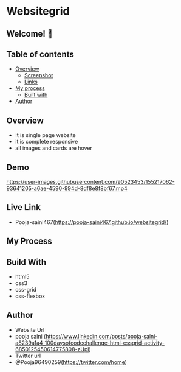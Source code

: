 # Websitegrid
## Welcome! 👋

## Table of contents

- [Overview](#overview)
  - [Screenshot](#screenshot)
  - [Links](#links)
- [My process](#my-process)
  - [Built with](#built-with)
- [Author](#author)

## Overview 
- It is single page website
- it is complete responsive
- all images and cards are hover


## Demo


https://user-images.githubusercontent.com/90523453/155217062-93641205-a6ae-4590-994d-8df8e8f8bf67.mp4



## Live Link
- Pooja-saini467(https://pooja-saini467.github.io/websitegrid/)


## My Process
## Build With
- html5
- css3
- css-grid
- css-flexbox

## Author
- Website Url
- pooja saini (https://www.linkedin.com/posts/pooja-saini-a8239a1a4_100daysofcodechallenge-html-cssgrid-activity-6850125450614775808-zUpl)
- Twitter url
- @Pooja96490259(https://twitter.com/home)


